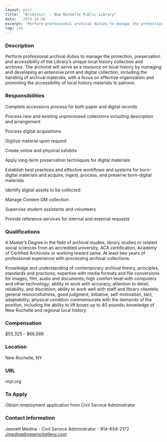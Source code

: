 ```yaml
---
layout: post
title:  "Archivist  - New Rochelle Public Library"
date:   2019-10-08
excerpt: "Perform professional archival duties to manage the protection, preservation and accessibility of the Library’s unique local history collection and archives. The archivist will serve as a resource on local history by managing and developing an extensive print and digital collection, including the handling of archival materials, with a focus on..."
tag: job
---
```


### Description   

Perform professional archival duties to manage the protection, preservation and accessibility of the Library’s unique local history collection and archives.  The archivist will serve as a resource on local history by managing and developing an extensive print and digital collection, including the handling of archival materials, with a focus on effective organization and promoting the accessibility of local history materials to patrons.


### Responsibilities   

Complete accessions process for both paper and digital records

Process new and existing unprocessed collections including description and arrangement

Process digital acquisitions

Digitize material upon request

Create online and physical exhibits

Apply long-term preservation techniques for digital materials

Establish best practices and effective workflows and systems for born-digital materials and acquire, ingest, process, and preserve born-digital materials

Identify digital assets to be collected

Manage Content DM collection

Supervise student assistants and volunteers

Provide reference services for internal and external requests


### Qualifications   

A Master’s Degree in the field of archival studies, library studies or related social sciences from an accredited university, ACA certification, Academy of Certified Archivists or working toward same.  At least two years of professional experience with processing archival collections.

Knowledge and understanding of contemporary archival theory, principles, standards and practices; expertise with media formats and file conversions for images, film, audio and documents; high comfort level with computers and other technology; ability to work with accuracy, attention to detail, reliability, and discretion; ability to work well with staff and library clientele; general resourcefulness, good judgment, initiative, self-motivation, tact, adaptability; physical condition commensurate with the demands of the position, including the ability to lift boxes up to 40 pounds; knowledge of New Rochelle and regional local history.


### Compensation   

$55,325 - $66,589


### Location   

New Rochelle, NY


### URL   

nrpl.org

### To Apply   

Obtain employment application from Civil Service Administrator




### Contact Information   

Jeanett Medina - Civil Service Administrator - 914-654-2172 
Jmedina@newrochelleny.com

